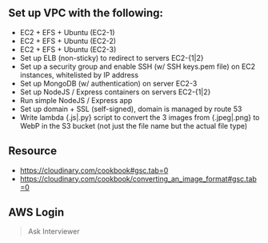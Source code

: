 ## Set up VPC with the following:

-   EC2 + EFS + Ubuntu (EC2-1)
-   EC2 + EFS + Ubuntu (EC2-2)
-   EC2 + EFS + Ubuntu (EC2-3)
-   Set up ELB (non-sticky) to redirect to servers EC2-{1|2}
-   Set up a security group and enable SSH (w/ SSH keys.pem file) on EC2 instances, whitelisted by IP address
-   Set up MongoDB (w/ authentication) on server EC2-3
-   Set up NodeJS / Express containers on servers EC2-{1|2}
-   Run simple NodeJS / Express app
-   Set up domain + SSL (self-signed), domain is managed by route 53
-   Write lambda {.js|.py} script to convert the 3 images from {.jpeg|.png} to WebP in the S3 bucket (not just the file name but the actual file type)



## Resource

- https://cloudinary.com/cookbook#gsc.tab=0
- https://cloudinary.com/cookbook/converting_an_image_format#gsc.tab=0


## AWS Login

> Ask Interviewer